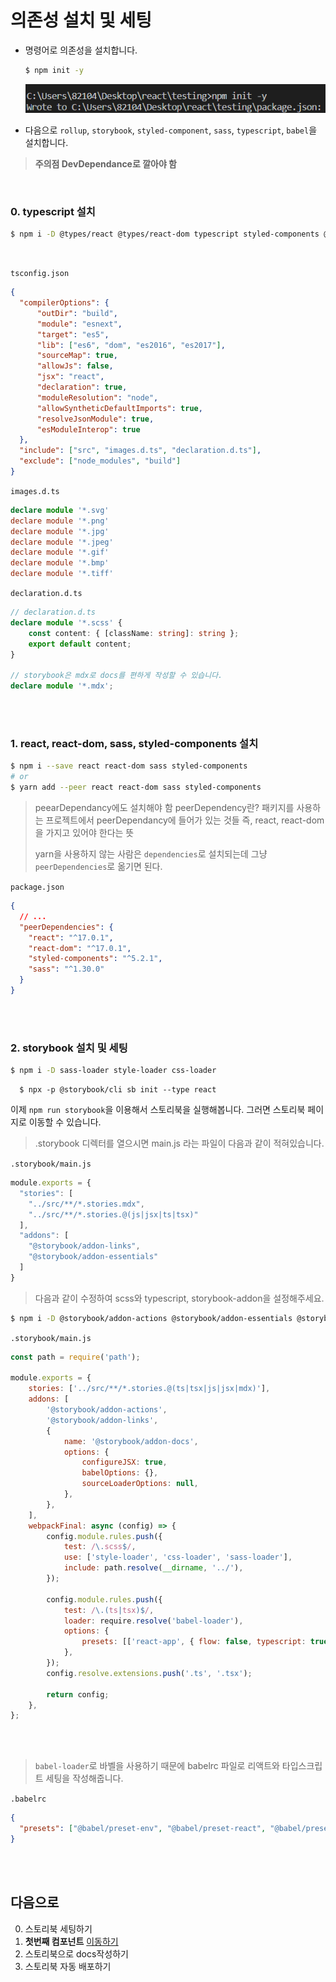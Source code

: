 # 의존성 설치 및 세팅
- 명령어로 의존성을 설치합니다.
  ```bash
  $ npm init -y
  ```
  ![](./images/screenshot-1.png)

- 다음으로 `rollup`, `storybook`, `styled-component`, `sass`, `typescript`, `babel`을 설치합니다.
 >**주의점 DevDependance로 깔아야 함**

<br />

  ### 0. typescript 설치
  ```bash
  $ npm i -D @types/react @types/react-dom typescript styled-components @types/styled-components sass
  ```
  <br/>

  `tsconfig.json`
  ```json
  {
    "compilerOptions": {
        "outDir": "build",
        "module": "esnext",
        "target": "es5",
        "lib": ["es6", "dom", "es2016", "es2017"],
        "sourceMap": true,
        "allowJs": false,
        "jsx": "react",
        "declaration": true,
        "moduleResolution": "node",
        "allowSyntheticDefaultImports": true,
        "resolveJsonModule": true,
        "esModuleInterop": true
    },
    "include": ["src", "images.d.ts", "declaration.d.ts"],
    "exclude": ["node_modules", "build"]
}
```

  `images.d.ts`
```typescript
declare module '*.svg'
declare module '*.png'
declare module '*.jpg'
declare module '*.jpeg'
declare module '*.gif'
declare module '*.bmp'
declare module '*.tiff'
```

  `declaration.d.ts`
```typescript
// declaration.d.ts
declare module '*.scss' {
    const content: { [className: string]: string };
    export default content;
}

// storybook은 mdx로 docs를 편하게 작성할 수 있습니다.
declare module '*.mdx';
```

<br/><br/>


### 1. react, react-dom, sass, styled-components 설치

```bash
$ npm i --save react react-dom sass styled-components
# or
$ yarn add --peer react react-dom sass styled-components
```
> peearDependancy에도 설치해야 함
> peerDependency란? 패키지를 사용하는 프로젝트에서 peerDependancy에 들어가 있는 것들 즉, react, react-dom을 가지고 있어야 한다는 뜻
> 
> yarn을 사용하지 않는 사람은 `dependencies`로 설치되는데 그냥 `peerDependencies`로 옮기면 된다.

`package.json`
```json
{
  // ...
  "peerDependencies": {
    "react": "^17.0.1",
    "react-dom": "^17.0.1",
    "styled-components": "^5.2.1",
    "sass": "^1.30.0"
  }
}
```

<br/><br/>  

### 2. storybook 설치 및 세팅

```bash
$ npm i -D sass-loader style-loader css-loader
```

```
  $ npx -p @storybook/cli sb init --type react
```

이제 `npm run storybook`을 이용해서 스토리북을 실행해봅니다. 그러면 스토리북 페이지로 이동할 수 있습니다.

> .storybook 디렉터를 열으시면 main.js 라는 파일이 다음과 같이 적혀있습니다.

`.storybook/main.js`
```javascript
module.exports = {
  "stories": [
    "../src/**/*.stories.mdx",
    "../src/**/*.stories.@(js|jsx|ts|tsx)"
  ],
  "addons": [
    "@storybook/addon-links",
    "@storybook/addon-essentials"
  ]
}
```

> 다음과 같이 수정하여 scss와 typescript, storybook-addon을 설정해주세요.

```bash
$ npm i -D @storybook/addon-actions @storybook/addon-essentials @storybook/addon-info @storybook/addon-links @storybook/addons @storybook/addon-docs
```

`.storybook/main.js`
```javascript
const path = require('path');

module.exports = {
    stories: ['../src/**/*.stories.@(ts|tsx|js|jsx|mdx)'],
    addons: [
        '@storybook/addon-actions',
        '@storybook/addon-links',
        {
            name: '@storybook/addon-docs',
            options: {
                configureJSX: true,
                babelOptions: {},
                sourceLoaderOptions: null,
            },
        },
    ],
    webpackFinal: async (config) => {
        config.module.rules.push({
            test: /\.scss$/,
            use: ['style-loader', 'css-loader', 'sass-loader'],
            include: path.resolve(__dirname, '../'),
        });

        config.module.rules.push({
            test: /\.(ts|tsx)$/,
            loader: require.resolve('babel-loader'),
            options: {
                presets: [['react-app', { flow: false, typescript: true }]],
            },
        });
        config.resolve.extensions.push('.ts', '.tsx');

        return config;
    },
};

```

<br/><br/>

> `babel-loader`로 바벨을 사용하기 때문에 babelrc 파일로 리액트와 타입스크립트 세팅을 작성해줍니다.

`.babelrc`
```json
{
  "presets": ["@babel/preset-env", "@babel/preset-react", "@babel/preset-typescript"]
}
```

<br/><br/>

## 다음으로
0. 스토리북 세팅하기
1. **첫번째 컴포넌트** [이동하기](../1_first_component/README.md)
2. 스토리북으로 docs작성하기
3. 스토리북 자동 배포하기